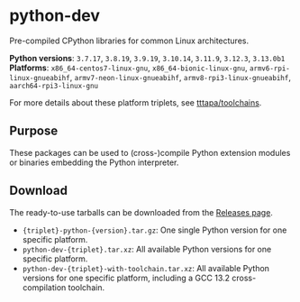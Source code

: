 # python-dev

Pre-compiled CPython libraries for common Linux architectures.

**Python versions**: `3.7.17`, `3.8.19`, `3.9.19`, `3.10.14`, `3.11.9`, `3.12.3`, `3.13.0b1`  
**Platforms**: `x86_64-centos7-linux-gnu`, `x86_64-bionic-linux-gnu`, `armv6-rpi-linux-gnueabihf`, `armv7-neon-linux-gnueabihf`, `armv8-rpi3-linux-gnueabihf`, `aarch64-rpi3-linux-gnu`

For more details about these platform triplets, see [tttapa/toolchains](https://github.com/tttapa/toolchains).

## Purpose

These packages can be used to (cross-)compile Python extension modules or
binaries embedding the Python interpreter.

## Download

The ready-to-use tarballs can be downloaded from the [Releases page](https://github.com/tttapa/toolchains/releases).

- `{triplet}-python-{version}.tar.gz`: One single Python version for one specific platform.
- `python-dev-{triplet}.tar.xz`: All available Python versions for one specific platform.
- `python-dev-{triplet}-with-toolchain.tar.xz`: All available Python versions for one specific platform, including a GCC 13.2 cross-compilation toolchain.
